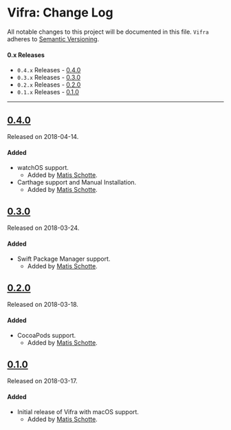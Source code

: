 # Vifra: Change Log
All notable changes to this project will be documented in this file.
`Vifra` adheres to [Semantic Versioning](http://semver.org/).

#### 0.x Releases
- `0.4.x` Releases - [0.4.0](#040)
- `0.3.x` Releases - [0.3.0](#030)
- `0.2.x` Releases - [0.2.0](#020)
- `0.1.x` Releases - [0.1.0](#010)

---

## [0.4.0](https://github.com/matis-schotte/Vifra/releases/tag/0.4.0)
Released on 2018-04-14.

#### Added
- watchOS support.
  - Added by [Matis Schotte](https://github.com/matis-schotte).
- Carthage support and Manual Installation.
  - Added by [Matis Schotte](https://github.com/matis-schotte).

## [0.3.0](https://github.com/matis-schotte/Vifra/releases/tag/0.3.0)
Released on 2018-03-24.

#### Added
- Swift Package Manager support.
  - Added by [Matis Schotte](https://github.com/matis-schotte).

## [0.2.0](https://github.com/matis-schotte/Vifra/releases/tag/0.2.0)
Released on 2018-03-18.

#### Added
- CocoaPods support.
  - Added by [Matis Schotte](https://github.com/matis-schotte).

## [0.1.0](https://github.com/matis-schotte/Vifra/releases/tag/0.1.0)
Released on 2018-03-17.

#### Added
- Initial release of Vifra with macOS support.
  - Added by [Matis Schotte](https://github.com/matis-schotte).
